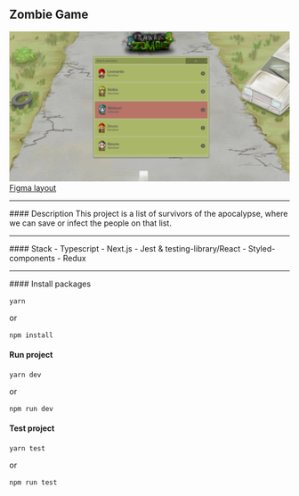 ## Zombie Game
![Image app](./public/images/app.png)
[Figma layout](https://www.figma.com/file/T9ESMRd4N2UrRX5pL07xzo/Zombie-game?node-id=0%3A1)

<hr />
#### Description
This project is a list of survivors of the apocalypse, where we can save or infect the people on that list.

<hr />
#### Stack
- Typescript
- Next.js
- Jest & testing-library/React
- Styled-components
- Redux

<hr />
#### Install packages

```
yarn
```

or 

```
npm install
```

#### Run project

```
yarn dev
```

or 

```
npm run dev
```

#### Test project

```
yarn test
```

or 

```
npm run test
```